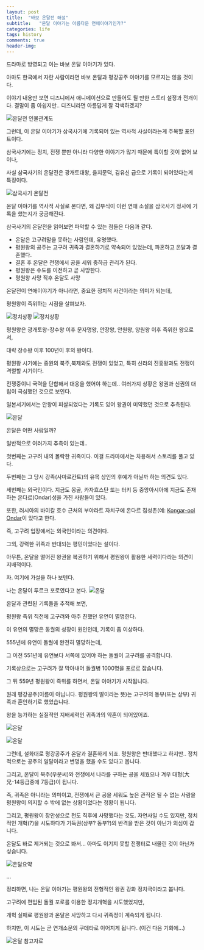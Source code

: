 ```yaml
---
layout: post
title:  "바보 온달전 해설"
subtitle:   "온달 이야기는 아름다운 연애이야기인가?"
categories: life
tags: history
comments: true
header-img: 
---
```


드라마로 방영되고 이는 바보 온달 이야기가 있다. 

아마도 한국에서 자란 사람이라면 바보 온달과 평강공주 이야기를 모르지는 않을 것이다. 

이야기 내용만 보면 디즈니에서 애니메이션으로 만들어도 될 만한 스토리 설정과 전개이다. 결말이 좀 아쉽지만.. 디즈니라면 아름답게 잘 각색하겠지? 
 
 ![온달전 인물관계도](https://youngsungson.github.io/assets/img/life/history/20210331-ondal2.jpeg)

그런데, 이 온달 이야기가 삼국사기에 기록되어 있는 역사적 사실이라는게 주목할 포인트이다. 

삼국사기에는 정치, 전쟁 뿐만 아니라 다양한 이야기가 많기 때문에 특이할 것이 없어 보이나, 

사실 삼국사기의 온달전은 광개토대왕, 을지문덕, 김유신 급으로 기록이 되어있다는게 특징이다. 

![삼국사기 온달전](https://youngsungson.github.io/assets/img/life/history/20210331-ondal1.jpeg)

온달 이야기를 역사적 사실로 본다면, 왜 김부식이 이런 연애 소설을 삼국사기 정사에 기록을 했는지가 궁금해진다. 

삼국사기의 온달전을 읽어보면 파악할 수 있는 점들은 다음과 같다.  

* 온달은 고구려말을 못하는 사람인데, 유명했다.
* 평원왕의 공주는 고구려 귀족과 결혼하기로 약속되어 있었는데, 파혼하고 온달과 결혼했다.
* 결혼 후 온달은 전쟁에서 공을 세워 중하급 관리가 된다.
* 평원왕은 수도를 이전하고 곧 사망한다. 
* 평원왕 사망 직후 온달도 사망

온달전이 연애이야기가 아니라면, 중요한 정치적 사건이라는 의미가 되는데, 

평원왕이 즉위하는 시점을 살펴보자. 

![정치상황](https://youngsungson.github.io/assets/img/life/history/20210331-ondal3.jpeg)
![정치상황](https://youngsungson.github.io/assets/img/life/history/20210331-ondal4.jpeg)

평원왕은 광개토왕-장수왕 이후 문자명왕, 안장왕, 안원왕, 양원왕 이후 즉위한 왕으로서, 

대략 장수왕 이후 100년이 후의 왕이다. 

평원왕 시기에는 중원의 북주,북제와도 전쟁이 있었고, 특히 신라의 진흥왕과도 전쟁이 격렬할 시기이다. 

전쟁중이니 국력을 단합해서 대응을 했어야 하는데.. 여러가지 상황은 왕권과 신권의 대립이 극심했던 것으로 보인다. 

일본서기에서는 안왕이 피살되었다는 기록도 있어 왕권이 미약했던 것으로 추측된다. 

![온달](https://youngsungson.github.io/assets/img/life/history/20210331-ondal5.jpeg)

온달은 어떤 사람일까? 

일반적으로 여러가지 추측이 있는데.. 

첫번째는 고구려 내의 몰락한 귀족이다. 이걸 드라마에서는 차용해서 스토리를 풀고 있다. 

두번째는 그 당시 강족(사마르칸트)의 유목 상인의 후예가 아닐까 하는 의견도 있다. 

세번째는 외국인이다. 지금도 몽골, 카자흐스탄 또는 터키 등 중앙아시아에 지금도 존재하는 온다르(Ondar)성을 가진 사람들이 있다.

또한, 러시아의 바이칼 호수 근처의 부야라트 자치구에 온다르 집성촌(예: [Kongar-ool Ondar](https://en.wikipedia.org/wiki/Kongar-ool_Ondar)이 있다고 한다.

즉, 고구려 입장에서는 외국인이라는 의견이다. 

그외, 강력한 귀족과 반대되는 평민이었다는 설이다. 

아무튼, 온달을 떨어진 왕권을 복권하기 위해서 평원왕이 활용한 세력이다라는 의견이 지배적이다. 

자. 여기에 가설을 하나 보텐다. 

   나는 온달이 투르크 포로였다고 본다. 
   ![온달](https://youngsungson.github.io/assets/img/life/history/20210331-ondal8.jpeg)



온달과 관련된 기록들을 추적해 보면,

평원왕 즉위 직전에 고구려와 아주 친했던 유연이 멸명한다. 

이 유연의 멸망은 동궐의 성장이 원인인데, 기록이 좀 이상하다.

555년에 유연이 돌궐에 완전히 멸망하는데, 

그 이전 551년에 유연보다 서쪽에 있어야 하는 돌궐이 고구려를 공격합니다. 

기록상으로는 고구려가 잘 막아내어 돌궐병 1000명을 포로로 잡습니다. 

그 뒤 559년 평원왕이 즉위를 하면서, 온달 이야기가 시작됩니다. 

원래 평강공주(이름이 아닙니다. 평원왕의 딸이라는 뜻)는 고구려의 동부(또는 상부) 귀족과 혼인하기로 했었습니다.

왕을 능가하는 실질적인 지배세력인 귀족과의 약혼이 되어있어죠. 

 ![온달](https://youngsungson.github.io/assets/img/life/history/20210331-ondal6.jpeg)
 
 ![온달](https://youngsungson.github.io/assets/img/life/history/20210331-ondal7.jpeg)

그런데, 설화대로 평강공주가 온달과 결혼하게 되죠. 평원왕은 반대했다고 하지만.. 정치적으로는 공주의 일탈이라고 변명을 했을 수도 있다고 봅니다.

그리고, 온달이 북주(우문씨)와 전쟁에서 나라를 구하는 공을 세웠으나 겨우 대형(大兄-14등급중에 7등급)이 됩니다. 

즉, 귀족은 아니라는 의미이고, 전쟁에서 큰 공을 세워도 높은 관직은 될 수 없는 사람을 평원왕이 의지할 수 밖에 없는 상황이었다는 정황이 됩니다.

그리고, 평원왕이 장안성으로 천도 직후에 사망했다는 것도. 자연사일 수도 있지만, 정치적인 개혁(?)을 시도하다가 기득권(상부? 동부?)의 반격을 받은 것이 아닌가 의심이 갑니다. 

온달도 바로 제거되는 것으로 봐서... 아마도 이기지 못할 전쟁터로 내몰린 것이 아닌가 싶습니다.

![온달요약](https://youngsungson.github.io/assets/img/life/history/20210331-ondal9.jpeg)

...

정리하면, 나는 온달 이야기는 평원왕의 전형적인 왕권 강화 정치극이라고 봅니다. 

고구려에 편입된 돌궐 포로를 이용한 정치개혁을 시도했었지만, 

개혁 실패로 평원왕과 온달은 사망하고 다시 귀족정이 계속되게 됩니다. 

하지만, 이 시도는 곧 연개소문의 쿠데타로 이어지게 됩니다. (이건 다음 기회에...)

 
 
 ![온달 참고자료](https://youngsungson.github.io/assets/img/life/history/20210331-ondal10.jpeg)
 
  
 
 
 
